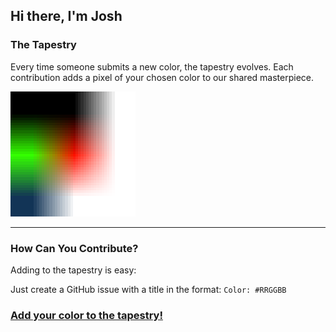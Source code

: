 ## Hi there, I'm Josh

### **The Tapestry**

Every time someone submits a new color, the tapestry evolves. Each contribution adds a pixel of your chosen color to our shared masterpiece.

<img src="tapestry.png" alt="Our tapestry" title="This is our tapestry, it may be small, but it will grow!" width="200">

---

### **How Can You Contribute?**
Adding to the tapestry is easy:

   Just create a GitHub issue with a title in the format: `Color: #RRGGBB`  


### [Add your color to the tapestry!](https://github.com/The-Wolfson/The-Wolfson/issues/new?title=Color%3A+%23)


<!-- Feel free to fork this project or suggest new features in the [Discussions](https://github.com/The-Wolfson/The-Wolfson/discussions). --!>
